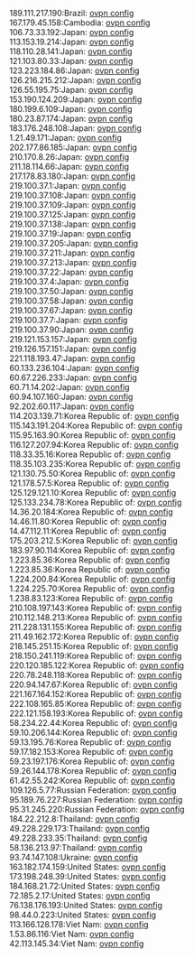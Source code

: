 189.111.217.190:Brazil: [ovpn config](vpn/189_111_217_190.ovpn)  
167.179.45.158:Cambodia: [ovpn config](vpn/167_179_45_158.ovpn)  
106.73.33.192:Japan: [ovpn config](vpn/106_73_33_192.ovpn)  
113.153.19.214:Japan: [ovpn config](vpn/113_153_19_214.ovpn)  
118.110.28.141:Japan: [ovpn config](vpn/118_110_28_141.ovpn)  
121.103.80.33:Japan: [ovpn config](vpn/121_103_80_33.ovpn)  
123.223.184.86:Japan: [ovpn config](vpn/123_223_184_86.ovpn)  
126.216.215.212:Japan: [ovpn config](vpn/126_216_215_212.ovpn)  
126.55.195.75:Japan: [ovpn config](vpn/126_55_195_75.ovpn)  
153.190.124.209:Japan: [ovpn config](vpn/153_190_124_209.ovpn)  
180.199.6.109:Japan: [ovpn config](vpn/180_199_6_109.ovpn)  
180.23.87.174:Japan: [ovpn config](vpn/180_23_87_174.ovpn)  
183.176.248.108:Japan: [ovpn config](vpn/183_176_248_108.ovpn)  
1.21.49.171:Japan: [ovpn config](vpn/1_21_49_171.ovpn)  
202.177.86.185:Japan: [ovpn config](vpn/202_177_86_185.ovpn)  
210.170.8.26:Japan: [ovpn config](vpn/210_170_8_26.ovpn)  
211.18.114.66:Japan: [ovpn config](vpn/211_18_114_66.ovpn)  
217.178.83.180:Japan: [ovpn config](vpn/217_178_83_180.ovpn)  
219.100.37.1:Japan: [ovpn config](vpn/219_100_37_1.ovpn)  
219.100.37.108:Japan: [ovpn config](vpn/219_100_37_108.ovpn)  
219.100.37.109:Japan: [ovpn config](vpn/219_100_37_109.ovpn)  
219.100.37.125:Japan: [ovpn config](vpn/219_100_37_125.ovpn)  
219.100.37.138:Japan: [ovpn config](vpn/219_100_37_138.ovpn)  
219.100.37.19:Japan: [ovpn config](vpn/219_100_37_19.ovpn)  
219.100.37.205:Japan: [ovpn config](vpn/219_100_37_205.ovpn)  
219.100.37.211:Japan: [ovpn config](vpn/219_100_37_211.ovpn)  
219.100.37.213:Japan: [ovpn config](vpn/219_100_37_213.ovpn)  
219.100.37.22:Japan: [ovpn config](vpn/219_100_37_22.ovpn)  
219.100.37.4:Japan: [ovpn config](vpn/219_100_37_4.ovpn)  
219.100.37.50:Japan: [ovpn config](vpn/219_100_37_50.ovpn)  
219.100.37.58:Japan: [ovpn config](vpn/219_100_37_58.ovpn)  
219.100.37.67:Japan: [ovpn config](vpn/219_100_37_67.ovpn)  
219.100.37.7:Japan: [ovpn config](vpn/219_100_37_7.ovpn)  
219.100.37.90:Japan: [ovpn config](vpn/219_100_37_90.ovpn)  
219.121.153.157:Japan: [ovpn config](vpn/219_121_153_157.ovpn)  
219.126.157.151:Japan: [ovpn config](vpn/219_126_157_151.ovpn)  
221.118.193.47:Japan: [ovpn config](vpn/221_118_193_47.ovpn)  
60.133.236.104:Japan: [ovpn config](vpn/60_133_236_104.ovpn)  
60.67.226.233:Japan: [ovpn config](vpn/60_67_226_233.ovpn)  
60.71.14.202:Japan: [ovpn config](vpn/60_71_14_202.ovpn)  
60.94.107.160:Japan: [ovpn config](vpn/60_94_107_160.ovpn)  
92.202.60.117:Japan: [ovpn config](vpn/92_202_60_117.ovpn)  
114.203.139.71:Korea Republic of: [ovpn config](vpn/114_203_139_71.ovpn)  
115.143.191.204:Korea Republic of: [ovpn config](vpn/115_143_191_204.ovpn)  
115.95.163.90:Korea Republic of: [ovpn config](vpn/115_95_163_90.ovpn)  
116.127.207.94:Korea Republic of: [ovpn config](vpn/116_127_207_94.ovpn)  
118.33.35.16:Korea Republic of: [ovpn config](vpn/118_33_35_16.ovpn)  
118.35.103.235:Korea Republic of: [ovpn config](vpn/118_35_103_235.ovpn)  
121.130.75.50:Korea Republic of: [ovpn config](vpn/121_130_75_50.ovpn)  
121.178.57.5:Korea Republic of: [ovpn config](vpn/121_178_57_5.ovpn)  
125.129.121.10:Korea Republic of: [ovpn config](vpn/125_129_121_10.ovpn)  
125.133.234.78:Korea Republic of: [ovpn config](vpn/125_133_234_78.ovpn)  
14.36.20.184:Korea Republic of: [ovpn config](vpn/14_36_20_184.ovpn)  
14.46.11.80:Korea Republic of: [ovpn config](vpn/14_46_11_80.ovpn)  
14.47.112.11:Korea Republic of: [ovpn config](vpn/14_47_112_11.ovpn)  
175.203.212.5:Korea Republic of: [ovpn config](vpn/175_203_212_5.ovpn)  
183.97.90.114:Korea Republic of: [ovpn config](vpn/183_97_90_114.ovpn)  
1.223.85.36:Korea Republic of: [ovpn config](vpn/1_223_85_36.ovpn)  
1.223.85.36:Korea Republic of: [ovpn config](vpn/1_223_85_36.ovpn)  
1.224.200.84:Korea Republic of: [ovpn config](vpn/1_224_200_84.ovpn)  
1.224.225.70:Korea Republic of: [ovpn config](vpn/1_224_225_70.ovpn)  
1.238.83.123:Korea Republic of: [ovpn config](vpn/1_238_83_123.ovpn)  
210.108.197.143:Korea Republic of: [ovpn config](vpn/210_108_197_143.ovpn)  
210.112.148.213:Korea Republic of: [ovpn config](vpn/210_112_148_213.ovpn)  
211.228.131.155:Korea Republic of: [ovpn config](vpn/211_228_131_155.ovpn)  
211.49.162.172:Korea Republic of: [ovpn config](vpn/211_49_162_172.ovpn)  
218.145.251.15:Korea Republic of: [ovpn config](vpn/218_145_251_15.ovpn)  
218.150.241.119:Korea Republic of: [ovpn config](vpn/218_150_241_119.ovpn)  
220.120.185.122:Korea Republic of: [ovpn config](vpn/220_120_185_122.ovpn)  
220.78.248.118:Korea Republic of: [ovpn config](vpn/220_78_248_118.ovpn)  
220.94.147.67:Korea Republic of: [ovpn config](vpn/220_94_147_67.ovpn)  
221.167.164.152:Korea Republic of: [ovpn config](vpn/221_167_164_152.ovpn)  
222.108.165.85:Korea Republic of: [ovpn config](vpn/222_108_165_85.ovpn)  
222.121.158.193:Korea Republic of: [ovpn config](vpn/222_121_158_193.ovpn)  
58.234.22.44:Korea Republic of: [ovpn config](vpn/58_234_22_44.ovpn)  
59.10.206.144:Korea Republic of: [ovpn config](vpn/59_10_206_144.ovpn)  
59.13.195.76:Korea Republic of: [ovpn config](vpn/59_13_195_76.ovpn)  
59.17.182.153:Korea Republic of: [ovpn config](vpn/59_17_182_153.ovpn)  
59.23.197.176:Korea Republic of: [ovpn config](vpn/59_23_197_176.ovpn)  
59.26.144.178:Korea Republic of: [ovpn config](vpn/59_26_144_178.ovpn)  
61.42.55.242:Korea Republic of: [ovpn config](vpn/61_42_55_242.ovpn)  
109.126.5.77:Russian Federation: [ovpn config](vpn/109_126_5_77.ovpn)  
95.189.76.227:Russian Federation: [ovpn config](vpn/95_189_76_227.ovpn)  
95.31.245.220:Russian Federation: [ovpn config](vpn/95_31_245_220.ovpn)  
184.22.212.8:Thailand: [ovpn config](vpn/184_22_212_8.ovpn)  
49.228.229.173:Thailand: [ovpn config](vpn/49_228_229_173.ovpn)  
49.228.233.35:Thailand: [ovpn config](vpn/49_228_233_35.ovpn)  
58.136.213.97:Thailand: [ovpn config](vpn/58_136_213_97.ovpn)  
93.74.147.108:Ukraine: [ovpn config](vpn/93_74_147_108.ovpn)  
163.182.174.159:United States: [ovpn config](vpn/163_182_174_159.ovpn)  
173.198.248.39:United States: [ovpn config](vpn/173_198_248_39.ovpn)  
184.168.21.72:United States: [ovpn config](vpn/184_168_21_72.ovpn)  
72.185.2.17:United States: [ovpn config](vpn/72_185_2_17.ovpn)  
76.138.176.193:United States: [ovpn config](vpn/76_138_176_193.ovpn)  
98.44.0.223:United States: [ovpn config](vpn/98_44_0_223.ovpn)  
113.166.128.178:Viet Nam: [ovpn config](vpn/113_166_128_178.ovpn)  
1.53.86.116:Viet Nam: [ovpn config](vpn/1_53_86_116.ovpn)  
42.113.145.34:Viet Nam: [ovpn config](vpn/42_113_145_34.ovpn)  
